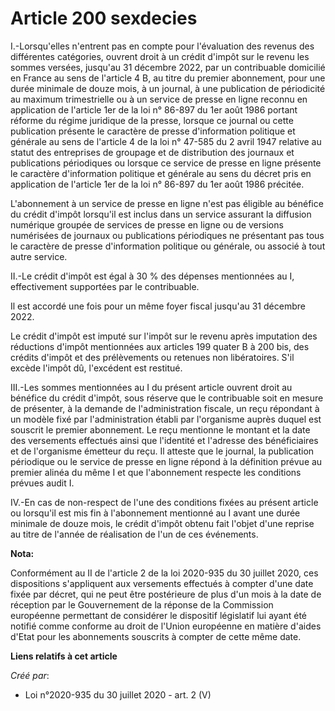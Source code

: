 # Article 200 sexdecies

I.-Lorsqu'elles n'entrent pas en compte pour l'évaluation des revenus des différentes catégories, ouvrent droit à un crédit
d'impôt sur le revenu les sommes versées, jusqu'au 31 décembre 2022, par un contribuable domicilié en France au sens de
l'article 4 B, au titre du premier abonnement, pour une durée minimale de douze mois, à un journal, à une publication de
périodicité au maximum trimestrielle ou à un service de presse en ligne reconnu en application de l'article 1er de la loi n°
86-897 du 1er août 1986 portant réforme du régime juridique de la presse, lorsque ce journal ou cette publication présente le
caractère de presse d'information politique et générale au sens de l'article 4 de la loi n° 47-585 du 2 avril 1947 relative
au statut des entreprises de groupage et de distribution des journaux et publications périodiques ou lorsque ce service de
presse en ligne présente le caractère d'information politique et générale au sens du décret pris en application de l'article
1er de la loi n° 86-897 du 1er août 1986 précitée.

L'abonnement à un service de presse en ligne n'est pas éligible au bénéfice du crédit d'impôt lorsqu'il est inclus dans un
service assurant la diffusion numérique groupée de services de presse en ligne ou de versions numérisées de journaux ou
publications périodiques ne présentant pas tous le caractère de presse d'information politique ou générale, ou associé à tout
autre service.

II.-Le crédit d'impôt est égal à 30 % des dépenses mentionnées au I, effectivement supportées par le contribuable.

Il est accordé une fois pour un même foyer fiscal jusqu'au 31 décembre 2022.

Le crédit d'impôt est imputé sur l'impôt sur le revenu après imputation des réductions d'impôt mentionnées aux articles 199
quater B à 200 bis, des crédits d'impôt et des prélèvements ou retenues non libératoires. S'il excède l'impôt dû, l'excédent
est restitué.

III.-Les sommes mentionnées au I du présent article ouvrent droit au bénéfice du crédit d'impôt, sous réserve que le
contribuable soit en mesure de présenter, à la demande de l'administration fiscale, un reçu répondant à un modèle fixé par
l'administration établi par l'organisme auprès duquel est souscrit le premier abonnement. Le reçu mentionne le montant et la
date des versements effectués ainsi que l'identité et l'adresse des bénéficiaires et de l'organisme émetteur du reçu. Il
atteste que le journal, la publication périodique ou le service de presse en ligne répond à la définition prévue au premier
alinéa du même I et que l'abonnement respecte les conditions prévues audit I.

IV.-En cas de non-respect de l'une des conditions fixées au présent article ou lorsqu'il est mis fin à l'abonnement mentionné
au I avant une durée minimale de douze mois, le crédit d'impôt obtenu fait l'objet d'une reprise au titre de l'année de
réalisation de l'un de ces événements.

**Nota:**

Conformément au II de l'article 2 de la loi 2020-935 du 30 juillet 2020, ces dispositions s'appliquent aux versements
effectués à compter d'une date fixée par décret, qui ne peut être postérieure de plus d'un mois à la date de réception par le
Gouvernement de la réponse de la Commission européenne permettant de considérer le dispositif législatif lui ayant été
notifié comme conforme au droit de l'Union européenne en matière d'aides d'Etat pour les abonnements souscrits à compter de
cette même date.

**Liens relatifs à cet article**

_Créé par_:

  - Loi n°2020-935 du 30 juillet 2020 - art. 2 (V)
